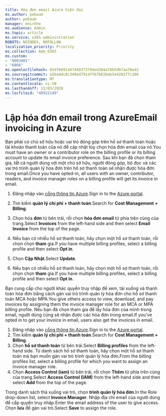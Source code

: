 ```yaml
---
title: Hóa đơn email Azure hiện đại
ms.author: pebaum
author: pebaum
manager: mnirkhe
ms.audience: Admin
ms.topic: article
ms.service: o365-administration
ROBOTS: NOINDEX, NOFOLLOW
localization_priority: Priority
ms.collection: Adm_O365
ms.custom:
- "9003801"
- "6866"
ms.openlocfilehash: 65df6091a97d4937379ded384a78b5d07aa76e42
ms.sourcegitcommit: a5ba4dc8c349ed79147f67b62bde544281f7c106
ms.translationtype: MT
ms.contentlocale: vi-VN
ms.lasthandoff: 11/03/2020
ms.locfileid: "48922149"
---
```

# <a name="email-invoicing-in-azure"></a><span data-ttu-id="8e197-102">Lập hóa đơn email trong Azure</span><span class="sxs-lookup"><span data-stu-id="8e197-102">Email invoicing in Azure</span></span>

<span data-ttu-id="8e197-103">Bạn phải có chủ sở hữu hoặc vai trò đóng góp trên hồ sơ thanh toán hoặc tài khoản thanh toán của nó để cập nhật tùy chọn hóa đơn email của nó.</span><span class="sxs-lookup"><span data-stu-id="8e197-103">You must have an owner or a contributor role on the billing profile or its billing account to update its email invoice preference.</span></span> <span data-ttu-id="8e197-104">Sau khi bạn đã chọn tham gia, tất cả người dùng với một chủ sở hữu, người đóng góp, bộ đọc và các vai trò trình quản lý hóa đơn trên hồ sơ thanh toán sẽ nhận được hóa đơn trong email.</span><span class="sxs-lookup"><span data-stu-id="8e197-104">Once you have opted-in, all users with an owner, contributor, readers, and invoice manager roles on a billing profile will get its invoice in email.</span></span>

1. <span data-ttu-id="8e197-105">Đăng nhập vào [cổng thông tin Azure](https://portal.azure.com/).</span><span class="sxs-lookup"><span data-stu-id="8e197-105">Sign in to the [Azure portal](https://portal.azure.com/).</span></span>
2. <span data-ttu-id="8e197-106">Tìm kiếm **quản lý chi phí + thanh toán**.</span><span class="sxs-lookup"><span data-stu-id="8e197-106">Search for **Cost Management + Billing**.</span></span>
3. <span data-ttu-id="8e197-107">Chọn hóa **đơn** từ bên trái, rồi chọn **hóa đơn email** từ phía trên cùng của trang.</span><span class="sxs-lookup"><span data-stu-id="8e197-107">Select **Invoices** from the left-hand side and then select **Email Invoice** from the top of the page.</span></span>
4. <span data-ttu-id="8e197-108">Nếu bạn có nhiều hồ sơ thanh toán, hãy chọn một hồ sơ thanh toán, rồi chọn chọn **tham** gia.</span><span class="sxs-lookup"><span data-stu-id="8e197-108">If you have multiple billing profiles, select a billing profile and then select **Opt in**.</span></span>

5. <span data-ttu-id="8e197-109">Chọn **Cập Nhật**.</span><span class="sxs-lookup"><span data-stu-id="8e197-109">Select **Update**.</span></span>
6. <span data-ttu-id="8e197-110">Nếu bạn có nhiều hồ sơ thanh toán, hãy chọn một hồ sơ thanh toán, rồi chọn chọn **tham** gia.</span><span class="sxs-lookup"><span data-stu-id="8e197-110">If you have multiple billing profiles, select a billing profile and then select **Opt in**.</span></span>

<span data-ttu-id="8e197-111">Bạn cung cấp cho người khác quyền truy nhập để xem, tải xuống và thanh toán hóa đơn bằng cách gán vai trò trình quản lý hóa đơn cho hồ sơ thanh toán MCA hoặc MPA.</span><span class="sxs-lookup"><span data-stu-id="8e197-111">You give others access to view, download, and pay invoices by assigning them the invoice manager role for an MCA or MPA billing profile.</span></span> <span data-ttu-id="8e197-112">Nếu bạn đã chọn tham gia để lấy hóa đơn của mình trong email, người dùng cũng sẽ nhận được các hóa đơn trong email.</span><span class="sxs-lookup"><span data-stu-id="8e197-112">If you've opted in to get your invoice in email, users also get the invoices in email.</span></span>

1. <span data-ttu-id="8e197-113">Đăng nhập vào [cổng thông tin Azure](https://portal.azure.com/).</span><span class="sxs-lookup"><span data-stu-id="8e197-113">Sign in to the [Azure portal](https://portal.azure.com/).</span></span>
2. <span data-ttu-id="8e197-114">Tìm kiếm **quản lý chi phí + thanh toán**.</span><span class="sxs-lookup"><span data-stu-id="8e197-114">Search for **Cost Management + Billing**.</span></span>
3. <span data-ttu-id="8e197-115">Chọn **hồ sơ thanh toán** từ bên trái.</span><span class="sxs-lookup"><span data-stu-id="8e197-115">Select **Billing profiles** from the left-hand side.</span></span> <span data-ttu-id="8e197-116">Từ danh sách hồ sơ thanh toán, hãy chọn một hồ sơ thanh toán mà bạn muốn gán vai trò trình quản lý hóa đơn.</span><span class="sxs-lookup"><span data-stu-id="8e197-116">From the billing profiles list, select a billing profile for which you want to assign an invoice manager role.</span></span>
4. <span data-ttu-id="8e197-117">Chọn **Access Control (iam)** từ bên trái, rồi chọn **Thêm** từ phía trên cùng của trang.</span><span class="sxs-lookup"><span data-stu-id="8e197-117">Select **Access Control (IAM)** from the left-hand side and then select **Add** from the top of the page.</span></span>

<span data-ttu-id="8e197-118">Trong danh sách thả xuống vai trò, chọn **trình quản lý hóa đơn**.</span><span class="sxs-lookup"><span data-stu-id="8e197-118">In the Role drop-down list, select **Invoice Manager**.</span></span> <span data-ttu-id="8e197-119">Nhập địa chỉ email của người dùng để cấp quyền truy nhập.</span><span class="sxs-lookup"><span data-stu-id="8e197-119">Enter the email address of the user to give access.</span></span> <span data-ttu-id="8e197-120">Chọn **lưu** để gán vai trò.</span><span class="sxs-lookup"><span data-stu-id="8e197-120">Select **Save** to assign the role.</span></span>
